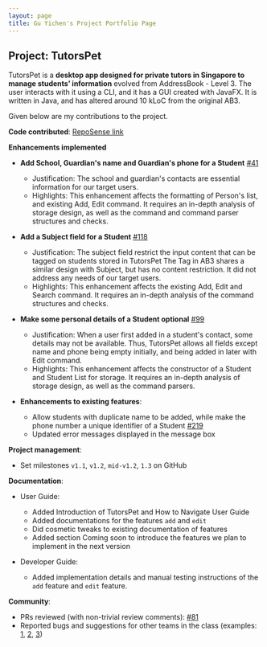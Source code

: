 ```yaml
---
layout: page
title: Gu Yichen's Project Portfolio Page
---
```


## Project: TutorsPet

TutorsPet is a **desktop app designed for private tutors in Singapore to manage students’ information** evolved from AddressBook - Level 3.
The user interacts with it using a CLI, and it has a GUI created with JavaFX. It is written in Java, and has altered around 10 kLoC from the original AB3.

Given below are my contributions to the project.

**Code contributed**: [RepoSense link](https://nus-cs2103-ay2021s2.github.io/tp-dashboard/?search=&sort=groupTitle&sortWithin=title&since=&timeframe=commit&mergegroup=&groupSelect=groupByRepos&breakdown=false&tabOpen=true&tabType=authorship&tabAuthor=chenzaza&tabRepo=AY2021S2-CS2103T-T11-3%2Ftp%5Bmaster%5D&authorshipIsMergeGroup=false&authorshipFileTypes=docs~functional-code~test-code&authorshipIsBinaryFileTypeChecked=false)

**Enhancements implemented**

* **Add School, Guardian's name and Guardian's phone for a Student** [\#41](https://github.com/AY2021S2-CS2103T-T11-3/tp/pull/41)
  * Justification: The school and guardian's contacts are essential information for our target users.
  * Highlights: This enhancement affects the formatting of Person's list, and existing Add, Edit command.
    It requires an in-depth analysis of storage design, as well as the command and command parser structures and checks.
    
* **Add a Subject field for a Student** [\#118](https://github.com/AY2021S2-CS2103T-T11-3/tp/pull/118)
  * Justification: 
    The subject field restrict the input content that can be tagged on students stored in TutorsPet
    The Tag in AB3 shares a similar design with Subject, but has no content restriction. It did not address any needs of our target users.  
  * Highlights: This enhancement affects the existing Add, Edit and Search command.
    It requires an in-depth analysis of the command structures and checks.
    
* **Make some personal details of a Student optional** [\#99](https://github.com/AY2021S2-CS2103T-T11-3/tp/pull/99)
  * Justification:
    When a user first added in a student's contact, some details may not be available. Thus, TutorsPet allows all fields except name and phone being empty initially, and being added in
    later with Edit command.
  * Highlights: This enhancement affects the constructor of a Student and Student List for storage.
    It requires an in-depth analysis of storage design, as well as the command parsers.

* **Enhancements to existing features**:
  * Allow students with duplicate name to be added, while make the phone number a unique identifier of a Student [\#219](https://github.com/AY2021S2-CS2103T-T11-3/tp/pull/219)
  * Updated error messages displayed in the message box

**Project management**:
* Set milestones `v1.1`, `v1.2`, `mid-v1.2`, `1.3` on GitHub

**Documentation**:
* User Guide:
  * Added Introduction of TutorsPet and How to Navigate User Guide
  * Added documentations for the features `add` and `edit` 
  * Did cosmetic tweaks to existing documentation of features 
  * Added section Coming soon to introduce the features we plan to implement in the next version 
  
* Developer Guide: 
  * Added implementation details and manual testing instructions of the `add` feature and `edit` feature.
  
**Community**:
  * PRs reviewed (with non-trivial review comments): [\#81](https://github.com/AY2021S2-CS2103T-T11-3/tp/pull/81)
  * Reported bugs and suggestions for other teams in the class (examples: [1](https://github.com/chenzaza/ped/issues/1), [2](https://github.com/chenzaza/ped/issues/4), [3](https://github.com/chenzaza/ped/issues/8))
